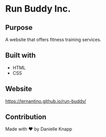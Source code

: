 # Run Buddy Inc. 

## Purpose
A website that offers fitness training services. 

## Built with
* HTML
* CSS

## Website
https://lernantino.github.io/run-buddy/

## Contribution
Made with ❤ by Danielle Knapp
